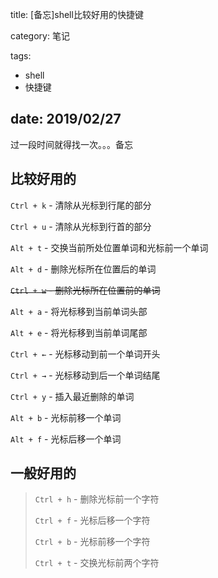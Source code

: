title: [备忘]shell比较好用的快捷键

category: 笔记

tags:
 - shell
 - 快捷键

date: 2019/02/27
---

过一段时间就得找一次。。。备忘


## 比较好用的

``Ctrl + k`` - 清除从光标到行尾的部分


``Ctrl + u`` - 清除从光标到行首的部分


``Alt + t`` - 交换当前所处位置单词和光标前一个单词


``Alt + d`` - 删除光标所在位置后的单词


<del>``Ctrl + w`` - 删除光标所在位置前的单词</del>


``Alt + a`` - 将光标移到当前单词头部


``Alt + e`` - 将光标移到当前单词尾部


``Ctrl + ←`` - 光标移动到前一个单词开头


``Ctrl + →`` - 光标移动到后一个单词结尾


``Ctrl + y`` - 插入最近删除的单词


``Alt + b`` - 光标前移一个单词


``Alt + f`` - 光标后移一个单词



## 一般好用的

> ``Ctrl + h`` - 删除光标前一个字符
>
>``Ctrl + f`` - 光标后移一个字符
>
>``Ctrl + b`` - 光标前移一个字符
>
>``Ctrl + t`` - 交换光标前两个字符
